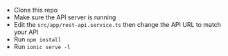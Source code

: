 

* Clone this repo
* Make sure the API server is running
* Edit the `src/app/rest-api.service.ts` then change the API URL to match your API
* Run `npm install`
* Run `ionic serve -l`
